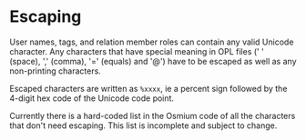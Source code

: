 
# Escaping

User names, tags, and relation member roles can contain any valid Unicode
character. Any characters that have special meaning in OPL files (' ' (space),
',' (comma), '=' (equals) and '@') have to be escaped as well as any
non-printing characters.

Escaped characters are written as `%xxxx`, ie a percent sign followed by the
4-digit hex code of the Unicode code point.

Currently there is a hard-coded list in the Osmium code of all the characters
that don't need escaping. This list is incomplete and subject to change.

